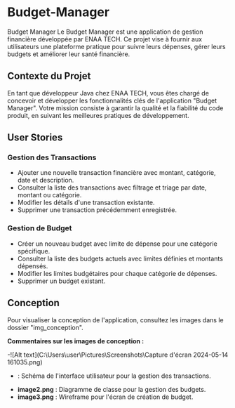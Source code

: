# Budget-Manager
Budget Manager
Le Budget Manager est une application de gestion financière développée par ENAA TECH. Ce projet vise à fournir aux utilisateurs une plateforme pratique pour suivre leurs dépenses, gérer leurs budgets et améliorer leur santé financière.

## Contexte du Projet
En tant que développeur Java chez ENAA TECH, vous êtes chargé de concevoir et développer les fonctionnalités clés de l'application "Budget Manager". Votre mission consiste à garantir la qualité et la fiabilité du code produit, en suivant les meilleures pratiques de développement.

## User Stories

### Gestion des Transactions
- Ajouter une nouvelle transaction financière avec montant, catégorie, date et description.
- Consulter la liste des transactions avec filtrage et triage par date, montant ou catégorie.
- Modifier les détails d'une transaction existante.
- Supprimer une transaction précédemment enregistrée.

### Gestion de Budget
- Créer un nouveau budget avec limite de dépense pour une catégorie spécifique.
- Consulter la liste des budgets actuels avec limites définies et montants dépensés.
- Modifier les limites budgétaires pour chaque catégorie de dépenses.
- Supprimer un budget existant.

## Conception

Pour visualiser la conception de l'application, consultez les images dans le dossier "img_conception".

**Commentaires sur les images de conception :**

-![Alt text](C:\Users\user\Pictures\Screenshots\Capture d'écran 2024-05-14 161035.png)
* : Schéma de l'interface utilisateur pour la gestion des transactions.
- **image2.png** : Diagramme de classe pour la gestion des budgets.
- **image3.png** : Wireframe pour l'écran de création de budget.
